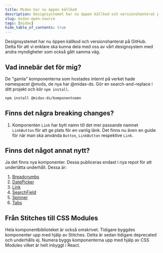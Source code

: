```yaml
---
title: Midas har nu öppen källkod
description: Designsystemet har nu öppen källkod och versionshanterat på GitHub. Detta för att vi enklare ska kunna dela med oss av vårt designsystem med andra myndigheter som också gått samma väg.
slug: midas-open-source
tags: [midas]
hide_table_of_contents: true
---
```


Designsystemet har nu öppen källkod och versionshanterat på GitHub. Detta för att vi enklare ska kunna dela med oss av vårt designsystem med andra myndigheter som också gått samma väg.

<!-- truncate -->

## Vad innebär det för mig?

De "gamla" komponenterna som hostades internt på verket hade namespacet @mvds, de nya har @midas-ds. Gör en search-and-replace i ditt projekt och kör `npm install`.

```bash npm2yarn
npm install @midas-ds/komponentnamn
```

## Finns det några breaking changes?

1. Komponenten `Link` har bytt namn till det mer passande namnet `LinkButton` för att ge plats för en vanlig länk. Det finns nu även en guide för när man ska använda `Button`, `LinkButton` respektive `Link`.

## Finns det något annat nytt?

Ja det finns nya komponenter. Dessa publiceras endast i nya repot för att underlätta underhåll. Dessa är:

1. [Breadcrumbs](/components/breadcrumbs)
2. [DatePicker](/components/date-picker)
3. [Link](/components/link)
4. [SearchField](/components/search-field)
5. [Spinner](/components/spinner)
6. [Tabs](/components/tabs)

## Från Stitches till CSS Modules

Hela komponentbiblioteket är också omskrivet. Tidigare byggdes komponenter upp med hjälp av Stitches. Detta är sedan tidigare deprecated och underhålls ej. Numera byggs komponenterna upp med hjälp av CSS Modules vilket är helt inbyggt i React.
